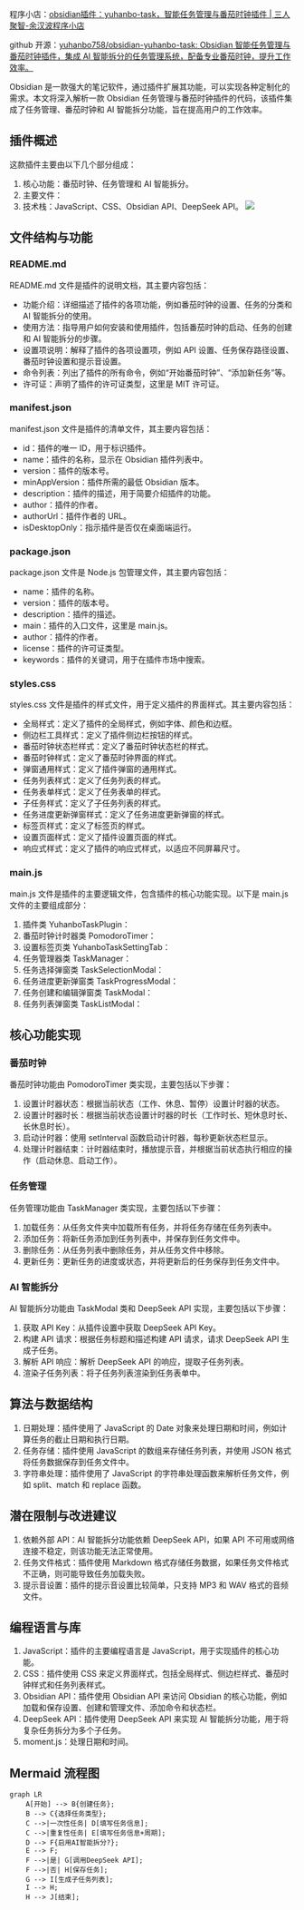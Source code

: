 程序小店：[obsidian插件：yuhanbo-task，智能任务管理与番茄时钟插件 | 三人聚智-余汉波程序小店](https://jy.sanrenjz.com/buy/35)

github 开源：[yuhanbo758/obsidian-yuhanbo-task: Obsidian 智能任务管理与番茄时钟插件，集成 AI 智能拆分的任务管理系统，配备专业番茄时钟，提升工作效率。](https://github.com/yuhanbo758/obsidian-yuhanbo-task)

Obsidian 是一款强大的笔记软件，通过插件扩展其功能，可以实现各种定制化的需求。本文将深入解析一款 Obsidian 任务管理与番茄时钟插件的代码，该插件集成了任务管理、番茄时钟和 AI 智能拆分功能，旨在提高用户的工作效率。

## 插件概述

这款插件主要由以下几个部分组成：

1. 核心功能：番茄时钟、任务管理和 AI 智能拆分。
1. 主要文件：
1. 技术栈：JavaScript、CSS、Obsidian API、DeepSeek API。
![](https://xz.sanrenjz.com/image/edited_image_1750928090396.png?imageSlim)

## 文件结构与功能

### README.md

README.md 文件是插件的说明文档，其主要内容包括：

* 功能介绍：详细描述了插件的各项功能，例如番茄时钟的设置、任务的分类和 AI 智能拆分的使用。
* 使用方法：指导用户如何安装和使用插件，包括番茄时钟的启动、任务的创建和 AI 智能拆分的步骤。
* 设置项说明：解释了插件的各项设置项，例如 API 设置、任务保存路径设置、番茄时钟设置和提示音设置。
* 命令列表：列出了插件的所有命令，例如“开始番茄时钟”、“添加新任务”等。
* 许可证：声明了插件的许可证类型，这里是 MIT 许可证。
### manifest.json

manifest.json 文件是插件的清单文件，其主要内容包括：

* id：插件的唯一 ID，用于标识插件。
* name：插件的名称，显示在 Obsidian 插件列表中。
* version：插件的版本号。
* minAppVersion：插件所需的最低 Obsidian 版本。
* description：插件的描述，用于简要介绍插件的功能。
* author：插件的作者。
* authorUrl：插件作者的 URL。
* isDesktopOnly：指示插件是否仅在桌面端运行。
### package.json

package.json 文件是 Node.js 包管理文件，其主要内容包括：

* name：插件的名称。
* version：插件的版本号。
* description：插件的描述。
* main：插件的入口文件，这里是 main.js。
* author：插件的作者。
* license：插件的许可证类型。
* keywords：插件的关键词，用于在插件市场中搜索。
### styles.css

styles.css 文件是插件的样式文件，用于定义插件的界面样式。其主要内容包括：

* 全局样式：定义了插件的全局样式，例如字体、颜色和边框。
* 侧边栏工具样式：定义了插件侧边栏按钮的样式。
* 番茄时钟状态栏样式：定义了番茄时钟状态栏的样式。
* 番茄时钟样式：定义了番茄时钟界面的样式。
* 弹窗通用样式：定义了插件弹窗的通用样式。
* 任务列表样式：定义了任务列表的样式。
* 任务表单样式：定义了任务表单的样式。
* 子任务样式：定义了子任务列表的样式。
* 任务进度更新弹窗样式：定义了任务进度更新弹窗的样式。
* 标签页样式：定义了标签页的样式。
* 设置页面样式：定义了插件设置页面的样式。
* 响应式样式：定义了插件的响应式样式，以适应不同屏幕尺寸。
### main.js

main.js 文件是插件的主要逻辑文件，包含插件的核心功能实现。以下是 main.js 文件的主要组成部分：

1. 插件类 YuhanboTaskPlugin：
1. 番茄时钟计时器类 PomodoroTimer：
1. 设置标签页类 YuhanboTaskSettingTab：
1. 任务管理器类 TaskManager：
1. 任务选择弹窗类 TaskSelectionModal：
1. 任务进度更新弹窗类 TaskProgressModal：
1. 任务创建和编辑弹窗类 TaskModal：
1. 任务列表弹窗类 TaskListModal：
## 核心功能实现

### 番茄时钟

番茄时钟功能由 PomodoroTimer 类实现，主要包括以下步骤：

1. 设置计时器状态：根据当前状态（工作、休息、暂停）设置计时器的状态。
1. 设置计时器时长：根据当前状态设置计时器的时长（工作时长、短休息时长、长休息时长）。
1. 启动计时器：使用 setInterval 函数启动计时器，每秒更新状态栏显示。
1. 处理计时器结束：计时器结束时，播放提示音，并根据当前状态执行相应的操作（启动休息、启动工作）。
### 任务管理

任务管理功能由 TaskManager 类实现，主要包括以下步骤：

1. 加载任务：从任务文件夹中加载所有任务，并将任务存储在任务列表中。
1. 添加任务：将新任务添加到任务列表中，并保存到任务文件中。
1. 删除任务：从任务列表中删除任务，并从任务文件中移除。
1. 更新任务：更新任务的进度或状态，并将更新后的任务保存到任务文件中。
### AI 智能拆分

AI 智能拆分功能由 TaskModal 类和 DeepSeek API 实现，主要包括以下步骤：

1. 获取 API Key：从插件设置中获取 DeepSeek API Key。
1. 构建 API 请求：根据任务标题和描述构建 API 请求，请求 DeepSeek API 生成子任务。
1. 解析 API 响应：解析 DeepSeek API 的响应，提取子任务列表。
1. 渲染子任务列表：将子任务列表渲染到任务表单中。
## 算法与数据结构

1. 日期处理：插件使用了 JavaScript 的 Date 对象来处理日期和时间，例如计算任务的截止日期和执行日期。
1. 任务存储：插件使用 JavaScript 的数组来存储任务列表，并使用 JSON 格式将任务数据保存到任务文件中。
1. 字符串处理：插件使用了 JavaScript 的字符串处理函数来解析任务文件，例如 split、match 和 replace 函数。
## 潜在限制与改进建议

1. 依赖外部 API：AI 智能拆分功能依赖 DeepSeek API，如果 API 不可用或网络连接不稳定，则该功能无法正常使用。
1. 任务文件格式：插件使用 Markdown 格式存储任务数据，如果任务文件格式不正确，则可能导致任务加载失败。
1. 提示音设置：插件的提示音设置比较简单，只支持 MP3 和 WAV 格式的音频文件。
## 编程语言与库

1. JavaScript：插件的主要编程语言是 JavaScript，用于实现插件的核心功能。
1. CSS：插件使用 CSS 来定义界面样式，包括全局样式、侧边栏样式、番茄时钟样式和任务列表样式。
1. Obsidian API：插件使用 Obsidian API 来访问 Obsidian 的核心功能，例如加载和保存设置、创建和管理文件、添加命令和状态栏。
1. DeepSeek API：插件使用 DeepSeek API 来实现 AI 智能拆分功能，用于将复杂任务拆分为多个子任务。
1. moment.js：处理日期和时间。
## Mermaid 流程图

```mermaid
graph LR
    A[开始] --> B{创建任务};
    B --> C{选择任务类型};
    C -->|一次性任务| D[填写任务信息];
    C -->|重复性任务| E[填写任务信息+周期];
    D --> F{启用AI智能拆分?};
    E --> F;
    F -->|是| G[调用DeepSeek API];
    F -->|否| H[保存任务];
    G --> I[生成子任务列表];
    I --> H;
    H --> J[结束];
```

